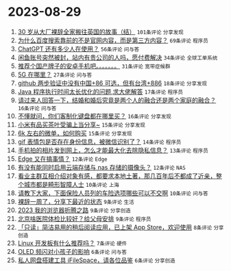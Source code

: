# 2023-08-29

1. [30 岁从大厂裸辞全家搬往英国的故事（结）](https://www.v2ex.com/t/969041) `101条评论` `分享发现`
1. [为什么百度搜索靠前的不是官网内容，而是第三方内容？](https://www.v2ex.com/t/969051) `69条评论` `程序员`
1. [ChatGPT 还有多少人在使用？](https://www.v2ex.com/t/969052) `56条评论` `问与答`
1. [闲鱼账号突然被封，站内有贵公司的人吗，愿付费解决](https://www.v2ex.com/t/969062) `34条评论` `全球工单系统`
1. [推荐个国产牌子的安卓手机吧。。。。。。。](https://www.v2ex.com/t/969089) `31条评论` `宽带症候群`
1. [5G 在哪里？](https://www.v2ex.com/t/969070) `27条评论` `问与答`
1. [github 两步验证中没有中国+86 可选，但有台湾+886](https://www.v2ex.com/t/969050) `18条评论` `分享发现`
1. [Java 程序执行时间太长优化的问题,求大佬解答](https://www.v2ex.com/t/969080) `17条评论` `程序员`
1. [请过来人回答一下，结婚和婚后究竟是两个人的融合还是两个家庭的融合？](https://www.v2ex.com/t/969101) `16条评论` `问与答`
1. [不懂就问，你们客制化键盘都在哪里买？](https://www.v2ex.com/t/969067) `16条评论` `分享发现`
1. [小米有品买茶叶受骗上当分享~](https://www.v2ex.com/t/969109) `15条评论` `分享发现`
1. [6k 左右的微单，如何购买](https://www.v2ex.com/t/969102) `15条评论` `分享发现`
1. [gif 表情包是否存在身份信息，被微信识别了？](https://www.v2ex.com/t/969069) `14条评论` `程序员`
1. [手机拍的相片发到网上，怎么才能最大化去除隐私信息？](https://www.v2ex.com/t/969077) `13条评论` `程序员`
1. [Edge 又在搞事情？](https://www.v2ex.com/t/969061) `12条评论` `Edge`
1. [有没有能同时启用云端存储与 nas 存储的摄像头？](https://www.v2ex.com/t/969043) `12条评论` `NAS`
1. [看业主群互相介绍对象有感，都要求本地土著，那几百年后不都成了近亲，整个城市都是畸形智障人士](https://www.v2ex.com/t/969128) `10条评论` `上海`
1. [请教下大家，下面保险人员列的车险选项哪些可以不交啊](https://www.v2ex.com/t/969108) `10条评论` `问与答`
1. [裸辞一周了，分享下最近的状态](https://www.v2ex.com/t/969120) `9条评论` `生活`
1. [2023 我的浏览器折腾之路](https://www.v2ex.com/t/969065) `9条评论` `分享创造`
1. [北京啥医院体检比较好？给父母安排](https://www.v2ex.com/t/969047) `9条评论` `程序员`
1. [「只读」简洁易用的稍后阅读应用，已上架 App Store，欢迎使用](https://www.v2ex.com/t/969042) `8条评论` `分享创造`
1. [Linux 开发板有什么推荐吗？](https://www.v2ex.com/t/969044) `7条评论` `硬件`
1. [OLED 频闪对小孩子的影响](https://www.v2ex.com/t/969117) `6条评论` `问与答`
1. [私人网盘搭建工具 iFileSpace，请各位品鉴](https://www.v2ex.com/t/969092) `6条评论` `分享创造`
